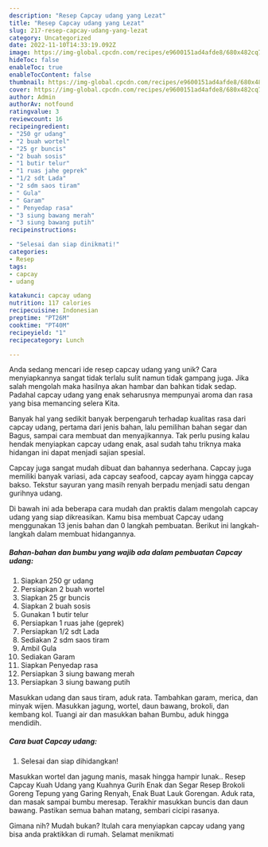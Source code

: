 ```yaml
---
description: "Resep Capcay udang yang Lezat"
title: "Resep Capcay udang yang Lezat"
slug: 217-resep-capcay-udang-yang-lezat
category: Uncategorized
date: 2022-11-10T14:33:19.092Z
image: https://img-global.cpcdn.com/recipes/e9600151ad4afde8/680x482cq70/capcay-udang-foto-resep-utama.jpg
hideToc: false
enableToc: true
enableTocContent: false
thumbnail: https://img-global.cpcdn.com/recipes/e9600151ad4afde8/680x482cq70/capcay-udang-foto-resep-utama.jpg
cover: https://img-global.cpcdn.com/recipes/e9600151ad4afde8/680x482cq70/capcay-udang-foto-resep-utama.jpg
author: Admin
authorAv: notfound
ratingvalue: 3
reviewcount: 16
recipeingredient:
- "250 gr udang"
- "2 buah wortel"
- "25 gr buncis"
- "2 buah sosis"
- "1 butir telur"
- "1 ruas jahe geprek"
- "1/2 sdt Lada"
- "2 sdm saos tiram"
- " Gula"
- " Garam"
- " Penyedap rasa"
- "3 siung bawang merah"
- "3 siung bawang putih"
recipeinstructions:

- "Selesai dan siap dinikmati!"
categories:
- Resep
tags:
- capcay
- udang

katakunci: capcay udang 
nutrition: 117 calories
recipecuisine: Indonesian
preptime: "PT26M"
cooktime: "PT40M"
recipeyield: "1"
recipecategory: Lunch

---
```





Anda sedang mencari ide resep capcay udang yang unik? Cara menyiapkannya sangat tidak terlalu sulit namun tidak gampang juga. Jika salah mengolah maka hasilnya akan hambar dan bahkan tidak sedap. Padahal capcay udang yang enak seharusnya mempunyai aroma dan rasa yang bisa memancing selera Kita.





Banyak hal yang sedikit banyak berpengaruh terhadap kualitas rasa dari capcay udang, pertama dari jenis bahan, lalu pemilihan bahan segar dan Bagus, sampai cara membuat dan menyajikannya. Tak perlu pusing kalau hendak menyiapkan capcay udang enak,      asal sudah tahu triknya maka hidangan ini dapat menjadi sajian spesial.














Capcay juga sangat mudah dibuat dan bahannya sederhana. Capcay juga memiliki banyak variasi, ada capcay seafood, capcay ayam hingga capcay bakso. Tekstur sayuran yang masih renyah berpadu menjadi satu dengan gurihnya udang.






Di bawah ini ada beberapa cara mudah dan praktis dalam mengolah capcay udang yang siap dikreasikan. Kamu bisa membuat Capcay udang menggunakan 13 jenis bahan dan 0 langkah pembuatan. Berikut ini langkah-langkah dalam membuat hidangannya.

<!--inarticleads1-->

##### Bahan-bahan dan bumbu yang wajib ada dalam pembuatan Capcay udang:

1. Siapkan 250 gr udang
1. Persiapkan 2 buah wortel
1. Siapkan 25 gr buncis
1. Siapkan 2 buah sosis
1. Gunakan 1 butir telur
1. Persiapkan 1 ruas jahe (geprek)
1. Persiapkan 1/2 sdt Lada
1. Sediakan 2 sdm saos tiram
1. Ambil  Gula
1. Sediakan  Garam
1. Siapkan  Penyedap rasa
1. Persiapkan 3 siung bawang merah
1. Persiapkan 3 siung bawang putih


Masukkan udang dan saus tiram, aduk rata. Tambahkan garam, merica, dan minyak wijen. Masukkan jagung, wortel, daun bawang, brokoli, dan kembang kol. Tuangi air dan masukkan bahan Bumbu, aduk hingga mendidih. 

<!--inarticleads2-->

##### Cara buat Capcay udang:


1. Selesai dan siap dihidangkan!

Masukkan wortel dan jagung manis, masak hingga hampir lunak.. Resep Capcay Kuah Udang yang Kuahnya Gurih Enak dan Segar Resep Brokoli Goreng Tepung yang Garing Renyah, Enak Buat Lauk Gorengan. Aduk rata, dan masak sampai bumbu meresap. Terakhir masukkan buncis dan daun bawang. Pastikan semua bahan matang, sembari cicipi rasanya. 

Gimana nih? Mudah bukan? Itulah cara menyiapkan capcay udang yang bisa anda praktikkan di rumah. Selamat menikmati
